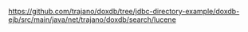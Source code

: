 https://github.com/trajano/doxdb/tree/jdbc-directory-example/doxdb-ejb/src/main/java/net/trajano/doxdb/search/lucene

